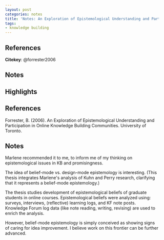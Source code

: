 ```yaml
---
layout: post
categories: notes
title: 'Notes: An Exploration of Epistemological Understanding and Participation in Online Knowledge Building Communities'
tags:
- knowledge building
---
```


## References

**Citekey**: @forrester2006

## Notes

## Highlights

## References

Forrester, B. (2006). An Exploration of Epistemological Understanding and Participation in Online Knowledge Building Communities. University of Toronto.

## Notes

Marlene recommended it to me, to inform me of my thinking on epistemological issues in KB and promisingness.

The idea of belief-mode vs. design-mode epistemology is interesting. (This thesis integrates Marlene's analysis of Kuhn and Perry research, clarifying that it represents a belief-mode epistemology.)

The thesis studies development of epistemological beliefs of graduate students in online courses. Epistemological beliefs were analyzed using: surveys, interviews, (reflective) learning logs, and KF note posts. Knowledge Forum log data (like note reading, writing, revising) are used to enrich the analysis.

However, belief-mode epistemology is simply conceived as showing signs of caring for idea improvement. I believe work on this frontier can be further advanced.
